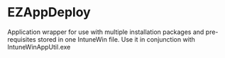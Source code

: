 # EZAppDeploy
Application wrapper for use with multiple installation packages and pre-requisites stored in one IntuneWin file. Use it in conjunction with IntuneWinAppUtil.exe
